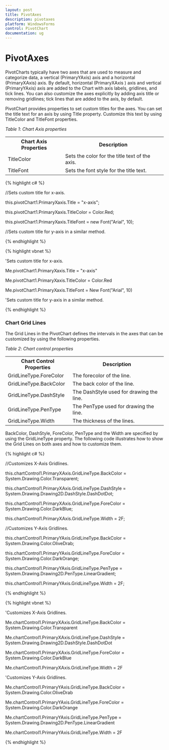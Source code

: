 ```yaml
---
layout: post
title: PivotAxes
description: pivotaxes
platform: WindowsForms
control: PivotChart
documentation: ug
---
```


# PivotAxes

PivotCharts typically have two axes that are used to measure and categorize data, a vertical (PrimaryYAxis) axis and a horizontal (PrimaryXAxis) axis. By default, horizontal (PrimaryXAxis ) axis and vertical (PrimaryYAxis) axis are added to the Chart with axis labels, gridlines, and tick lines. You can also customize the axes explicitly by adding axis title or removing gridlines; tick lines that are added to the axis, by default.

PivotChart provides properties to set custom titles for the axes. You can set the title text for an axis by using Title property. Customize this text by using TitleColor and TitleFont properties.

_Table_ _1_: _Chart Axis properties_

<table>
<tr>
<th>
Chart Axis Properties</th><th>
Description</th></tr>
<tr>
<td>
TitleColor</td><td>
Sets the color for the title text of the axis.</td></tr>
<tr>
<td>
TitleFont</td><td>
Sets the font style for the title text.</td></tr>
</table>


{% highlight c# %}

//Sets custom title for x-axis.

this.pivotChart1.PrimaryXaxis.Title = "x-axis";

this.pivotChart1.PrimaryXaxis.TitleColor = Color.Red;

this.pivotChart1.PrimaryXaxis.TitleFont = new Font("Arial", 10);



//Sets custom title for y-axis in a similar method.

{% endhighlight %}

{% highlight vbnet %}

'Sets custom title for x-axis.

Me.pivotChart1.PrimaryXaxis.Title = "x-axis"

Me.pivotChart1.PrimaryXaxis.TitleColor = Color.Red

Me.pivotChart1.PrimaryXaxis.TitleFont = New Font("Arial", 10)



'Sets custom title for y-axis in a similar method.

{% endhighlight %}

### Chart Grid Lines

The Grid Lines in the PivotChart defines the intervals in the axes that can be customized by using the following properties. 

_Table_ _2_: _Chart control properties_

<table>
<tr>
<th>
Chart Control Properties</th><th>
Description</th></tr>
<tr>
<td>
GridLineType.ForeColor</td><td>
The forecolor of the line.</td></tr>
<tr>
<td>
GridLineType.BackColor</td><td>
The back color of the line.</td></tr>
<tr>
<td>
GridLineType.DashStyle</td><td>
The DashStyle used for drawing the line.</td></tr>
<tr>
<td>
GridLineType.PenType</td><td>
The PenType used for drawing the line.</td></tr>
<tr>
<td>
GridLineType.Width</td><td>
The thickness of the lines.</td></tr>
</table>


BackColor, DashStyle, ForeColor, PenType and the Width are specified by using the GridLineType property. The following code illustrates how to show the Grid Lines on both axes and how to customize them.

{% highlight c# %}

//Customizes X-Axis Gridlines.

this.chartControl1.PrimaryXAxis.GridLineType.BackColor = System.Drawing.Color.Transparent;

this.chartControl1.PrimaryXAxis.GridLineType.DashStyle = System.Drawing.Drawing2D.DashStyle.DashDotDot;

this.chartControl1.PrimaryXAxis.GridLineType.ForeColor = System.Drawing.Color.DarkBlue;

this.chartControl1.PrimaryXAxis.GridLineType.Width = 2F;



//Customizes Y-Axis Gridlines.

this.chartControl1.PrimaryYAxis.GridLineType.BackColor = System.Drawing.Color.OliveDrab;

this.chartControl1.PrimaryYAxis.GridLineType.ForeColor = System.Drawing.Color.DarkOrange;

this.chartControl1.PrimaryYAxis.GridLineType.PenType = System.Drawing.Drawing2D.PenType.LinearGradient;

this.chartControl1.PrimaryYAxis.GridLineType.Width = 2F;

{% endhighlight %}

{% highlight vbnet %}

'Customizes X-Axis Gridlines.

Me.chartControl1.PrimaryXAxis.GridLineType.BackColor = System.Drawing.Color.Transparent

Me.chartControl1.PrimaryXAxis.GridLineType.DashStyle = System.Drawing.Drawing2D.DashStyle.DashDotDot

Me.chartControl1.PrimaryXAxis.GridLineType.ForeColor = System.Drawing.Color.DarkBlue

Me.chartControl1.PrimaryXAxis.GridLineType.Width = 2F



'Customizes Y-Axis Gridlines.

Me.chartControl1.PrimaryYAxis.GridLineType.BackColor = System.Drawing.Color.OliveDrab

Me.chartControl1.PrimaryYAxis.GridLineType.ForeColor = System.Drawing.Color.DarkOrange

Me.chartControl1.PrimaryYAxis.GridLineType.PenType = System.Drawing.Drawing2D.PenType.LinearGradient

Me.chartControl1.PrimaryYAxis.GridLineType.Width = 2F

{% endhighlight %}